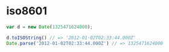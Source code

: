 iso8601
=======

```javascript
var d = new Date(1325471624000);

d.toISOString() // => '2012-01-02T02:33:44.000Z'
Date.parse('2012-01-02T02:33:44.000Z') // => 1325471624000
```
